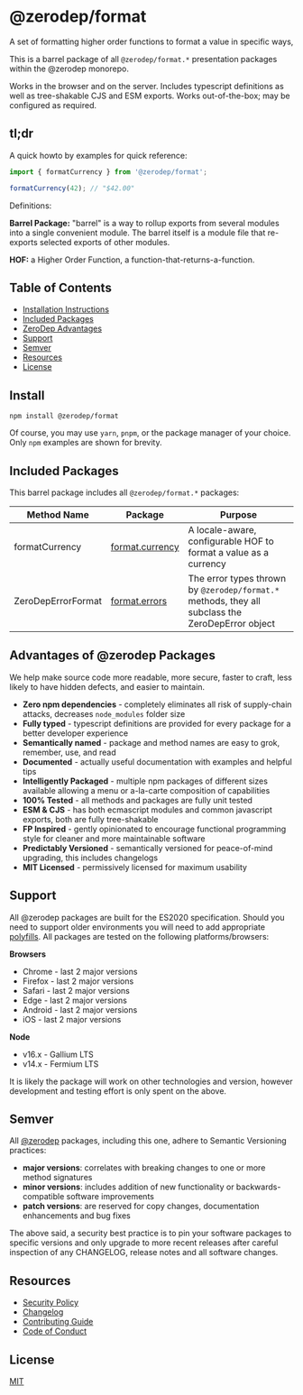 # @zerodep/format

A set of formatting higher order functions to format a value in specific ways,

This is a barrel package of all `@zerodep/format.*` presentation packages within the @zerodep monorepo.

Works in the browser and on the server. Includes typescript definitions as well as tree-shakable CJS and ESM exports. Works out-of-the-box; may be configured as required.

## tl;dr

A quick howto by examples for quick reference:

```typescript
import { formatCurrency } from '@zerodep/format';

formatCurrency(42); // "$42.00"
```

Definitions:

**Barrel Package:** "barrel" is a way to rollup exports from several modules into a single convenient module. The barrel itself is a module file that re-exports selected exports of other modules.

**HOF:** a Higher Order Function, a function-that-returns-a-function.

## Table of Contents

- [Installation Instructions](#install)
- [Included Packages](#included-packages)
- [ZeroDep Advantages](#advantages-of-zerodep-packages)
- [Support](#support)
- [Semver](#semver)
- [Resources](#resources)
- [License](#license)

## Install

```
npm install @zerodep/format
```

Of course, you may use `yarn`, `pnpm`, or the package manager of your choice. Only `npm` examples are shown for brevity.

## Included Packages

This barrel package includes all `@zerodep/format.*` packages:

| Method Name | Package | Purpose |
| --- | --- | --- |
| formatCurrency | [format.currency](https://www.npmjs.com/package/@zerodep/format.currency) | A locale-aware, configurable HOF to format a value as a currency |
| ZeroDepErrorFormat | [format.errors](https://www.npmjs.com/package/@zerodep/format.errors) | The error types thrown by `@zerodep/format.*` methods, they all subclass the ZeroDepError object |

## Advantages of @zerodep Packages

We help make source code more readable, more secure, faster to craft, less likely to have hidden defects, and easier to maintain.

- **Zero npm dependencies** - completely eliminates all risk of supply-chain attacks, decreases `node_modules` folder size
- **Fully typed** - typescript definitions are provided for every package for a better developer experience
- **Semantically named** - package and method names are easy to grok, remember, use, and read
- **Documented** - actually useful documentation with examples and helpful tips
- **Intelligently Packaged** - multiple npm packages of different sizes available allowing a menu or a-la-carte composition of capabilities
- **100% Tested** - all methods and packages are fully unit tested
- **ESM & CJS** - has both ecmascript modules and common javascript exports, both are fully tree-shakable
- **FP Inspired** - gently opinionated to encourage functional programming style for cleaner and more maintainable software
- **Predictably Versioned** - semantically versioned for peace-of-mind upgrading, this includes changelogs
- **MIT Licensed** - permissively licensed for maximum usability

## Support

All @zerodep packages are built for the ES2020 specification. Should you need to support older environments you will need to add appropriate [polyfills](https://developer.mozilla.org/en-US/docs/Glossary/Polyfill). All packages are tested on the following platforms/browsers:

**Browsers**

- Chrome - last 2 major versions
- Firefox - last 2 major versions
- Safari - last 2 major versions
- Edge - last 2 major versions
- Android - last 2 major versions
- iOS - last 2 major versions

**Node**

- v16.x - Gallium LTS
- v14.x - Fermium LTS

It is likely the package will work on other technologies and version, however development and testing effort is only spent on the above.

## Semver

All [@zerodep](https://github.com/cdepage/zerodep) packages, including this one, adhere to Semantic Versioning practices:

- **major versions**: correlates with breaking changes to one or more method signatures
- **minor versions**: includes addition of new functionality or backwards-compatible software improvements
- **patch versions**: are reserved for copy changes, documentation enhancements and bug fixes

The above said, a security best practice is to pin your software packages to specific versions and only upgrade to more recent releases after careful inspection of any CHANGELOG, release notes and all software changes.

## Resources

- [Security Policy](https://github.com/cdepage/zerodep/blob/main/SECURITY.md)
- [Changelog](https://github.com/cdepage/zerodep/blob/main/packages/format/format/CHANGELOG.md)
- [Contributing Guide](https://github.com/cdepage/zerodep/blob/main/CONTRIBUTING.md)
- [Code of Conduct](https://github.com/cdepage/zerodep/blob/main/CODE_OF_CONDUCT.md)

## License

[MIT](https://github.com/cdepage/zerodep/blob/main/LICENSE)
